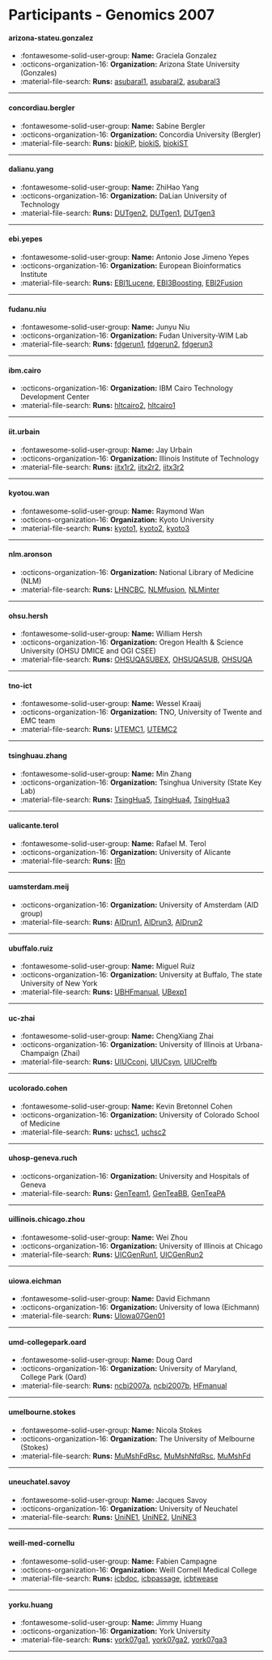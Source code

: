 # Participants - Genomics 2007 

#### arizona-stateu.gonzalez
 - :fontawesome-solid-user-group: **Name:** Graciela Gonzalez
 - :octicons-organization-16: **Organization:** Arizona State University (Gonzales)
 - :material-file-search: **Runs:** [asubaral1](./runs.md#asubaral1), [asubaral2](./runs.md#asubaral2), [asubaral3](./runs.md#asubaral3)

---
#### concordiau.bergler
 - :fontawesome-solid-user-group: **Name:** Sabine Bergler
 - :octicons-organization-16: **Organization:** Concordia University (Bergler)
 - :material-file-search: **Runs:** [biokiP](./runs.md#biokip), [biokiS](./runs.md#biokis), [biokiST](./runs.md#biokist)

---
#### dalianu.yang
 - :fontawesome-solid-user-group: **Name:** ZhiHao Yang
 - :octicons-organization-16: **Organization:** DaLian University of Technology
 - :material-file-search: **Runs:** [DUTgen2](./runs.md#dutgen2), [DUTgen1](./runs.md#dutgen1), [DUTgen3](./runs.md#dutgen3)

---
#### ebi.yepes
 - :fontawesome-solid-user-group: **Name:** Antonio Jose Jimeno Yepes
 - :octicons-organization-16: **Organization:** European Bioinformatics Institute
 - :material-file-search: **Runs:** [EBI1Lucene](./runs.md#ebi1lucene), [EBI3Boosting](./runs.md#ebi3boosting), [EBI2Fusion](./runs.md#ebi2fusion)

---
#### fudanu.niu
 - :fontawesome-solid-user-group: **Name:** Junyu Niu
 - :octicons-organization-16: **Organization:** Fudan University-WIM Lab
 - :material-file-search: **Runs:** [fdgerun1](./runs.md#fdgerun1), [fdgerun2](./runs.md#fdgerun2), [fdgerun3](./runs.md#fdgerun3)

---
#### ibm.cairo
 - :octicons-organization-16: **Organization:** IBM Cairo Technology Development Center
 - :material-file-search: **Runs:** [hltcairo2](./runs.md#hltcairo2), [hltcairo1](./runs.md#hltcairo1)

---
#### iit.urbain
 - :fontawesome-solid-user-group: **Name:** Jay Urbain
 - :octicons-organization-16: **Organization:** Illinois Institute of Technology
 - :material-file-search: **Runs:** [iitx1r2](./runs.md#iitx1r2), [iitx2r2](./runs.md#iitx2r2), [iitx3r2](./runs.md#iitx3r2)

---
#### kyotou.wan
 - :fontawesome-solid-user-group: **Name:** Raymond Wan
 - :octicons-organization-16: **Organization:** Kyoto University
 - :material-file-search: **Runs:** [kyoto1](./runs.md#kyoto1), [kyoto2](./runs.md#kyoto2), [kyoto3](./runs.md#kyoto3)

---
#### nlm.aronson
 - :octicons-organization-16: **Organization:** National Library of Medicine (NLM)
 - :material-file-search: **Runs:** [LHNCBC](./runs.md#lhncbc), [NLMfusion](./runs.md#nlmfusion), [NLMinter](./runs.md#nlminter)

---
#### ohsu.hersh
 - :fontawesome-solid-user-group: **Name:** William Hersh
 - :octicons-organization-16: **Organization:** Oregon Health & Science University (OHSU DMICE and OGI CSEE)
 - :material-file-search: **Runs:** [OHSUQASUBEX](./runs.md#ohsuqasubex), [OHSUQASUB](./runs.md#ohsuqasub), [OHSUQA](./runs.md#ohsuqa)

---
#### tno-ict
 - :fontawesome-solid-user-group: **Name:** Wessel Kraaij
 - :octicons-organization-16: **Organization:** TNO, University of Twente and EMC team
 - :material-file-search: **Runs:** [UTEMC1](./runs.md#utemc1), [UTEMC2](./runs.md#utemc2)

---
#### tsinghuau.zhang
 - :fontawesome-solid-user-group: **Name:** Min Zhang
 - :octicons-organization-16: **Organization:** Tsinghua University (State Key Lab)
 - :material-file-search: **Runs:** [TsingHua5](./runs.md#tsinghua5), [TsingHua4](./runs.md#tsinghua4), [TsingHua3](./runs.md#tsinghua3)

---
#### ualicante.terol
 - :fontawesome-solid-user-group: **Name:** Rafael M. Terol
 - :octicons-organization-16: **Organization:** University of Alicante
 - :material-file-search: **Runs:** [IRn](./runs.md#irn)

---
#### uamsterdam.meij
 - :octicons-organization-16: **Organization:** University of Amsterdam (AID group)
 - :material-file-search: **Runs:** [AIDrun1](./runs.md#aidrun1), [AIDrun3](./runs.md#aidrun3), [AIDrun2](./runs.md#aidrun2)

---
#### ubuffalo.ruiz
 - :fontawesome-solid-user-group: **Name:** Miguel Ruiz
 - :octicons-organization-16: **Organization:** University at Buffalo, The state University of New York
 - :material-file-search: **Runs:** [UBHFmanual](./runs.md#ubhfmanual), [UBexp1](./runs.md#ubexp1)

---
#### uc-zhai
 - :fontawesome-solid-user-group: **Name:** ChengXiang Zhai
 - :octicons-organization-16: **Organization:** University of Illinois at Urbana-Champaign (Zhai)
 - :material-file-search: **Runs:** [UIUCconj](./runs.md#uiucconj), [UIUCsyn](./runs.md#uiucsyn), [UIUCrelfb](./runs.md#uiucrelfb)

---
#### ucolorado.cohen
 - :fontawesome-solid-user-group: **Name:** Kevin Bretonnel Cohen
 - :octicons-organization-16: **Organization:** University of Colorado School of Medicine
 - :material-file-search: **Runs:** [uchsc1](./runs.md#uchsc1), [uchsc2](./runs.md#uchsc2)

---
#### uhosp-geneva.ruch
 - :octicons-organization-16: **Organization:** University and Hospitals of Geneva
 - :material-file-search: **Runs:** [GenTeam1](./runs.md#genteam1), [GenTeaBB](./runs.md#genteabb), [GenTeaPA](./runs.md#genteapa)

---
#### uillinois.chicago.zhou
 - :fontawesome-solid-user-group: **Name:** Wei Zhou
 - :octicons-organization-16: **Organization:** University of Illinois at Chicago
 - :material-file-search: **Runs:** [UICGenRun1](./runs.md#uicgenrun1), [UICGenRun2](./runs.md#uicgenrun2)

---
#### uiowa.eichman
 - :fontawesome-solid-user-group: **Name:** David Eichmann
 - :octicons-organization-16: **Organization:** University of Iowa (Eichmann)
 - :material-file-search: **Runs:** [UIowa07Gen01](./runs.md#uiowa07gen01)

---
#### umd-collegepark.oard
 - :fontawesome-solid-user-group: **Name:** Doug Oard
 - :octicons-organization-16: **Organization:** University of Maryland, College Park (Oard)
 - :material-file-search: **Runs:** [ncbi2007a](./runs.md#ncbi2007a), [ncbi2007b](./runs.md#ncbi2007b), [HFmanual](./runs.md#hfmanual)

---
#### umelbourne.stokes
 - :fontawesome-solid-user-group: **Name:** Nicola Stokes
 - :octicons-organization-16: **Organization:** The University of Melbourne (Stokes)
 - :material-file-search: **Runs:** [MuMshFdRsc](./runs.md#mumshfdrsc), [MuMshNfdRsc](./runs.md#mumshnfdrsc), [MuMshFd](./runs.md#mumshfd)

---
#### uneuchatel.savoy
 - :fontawesome-solid-user-group: **Name:** Jacques Savoy
 - :octicons-organization-16: **Organization:** University of Neuchatel
 - :material-file-search: **Runs:** [UniNE1](./runs.md#unine1), [UniNE2](./runs.md#unine2), [UniNE3](./runs.md#unine3)

---
#### weill-med-cornellu
 - :fontawesome-solid-user-group: **Name:** Fabien Campagne
 - :octicons-organization-16: **Organization:** Weill Cornell Medical College
 - :material-file-search: **Runs:** [icbdoc](./runs.md#icbdoc), [icbpassage](./runs.md#icbpassage), [icbtwease](./runs.md#icbtwease)

---
#### yorku.huang
 - :fontawesome-solid-user-group: **Name:** Jimmy Huang
 - :octicons-organization-16: **Organization:** York University
 - :material-file-search: **Runs:** [york07ga1](./runs.md#york07ga1), [york07ga2](./runs.md#york07ga2), [york07ga3](./runs.md#york07ga3)

---
